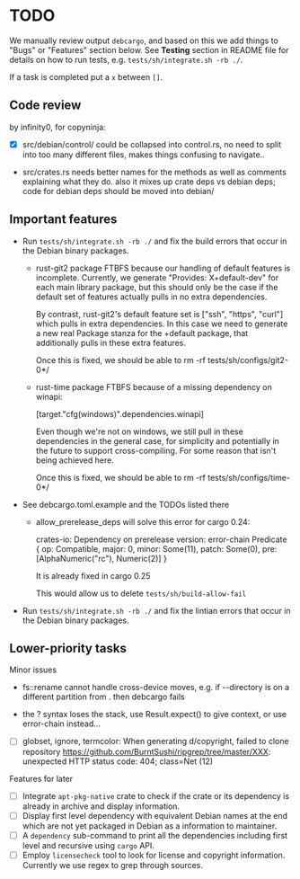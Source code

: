 # TODO #

We manually review output `debcargo`, and based on this we add things to "Bugs"
or "Features" section below. See **Testing** section in README file for details
on how to run tests, e.g. `tests/sh/integrate.sh -rb ./`.

If a task is completed put a `x` between `[]`.


## Code review ##

by infinity0, for copyninja:

- [x] src/debian/control/ could be collapsed into control.rs, no need to split into
      too many different files, makes things confusing to navigate..

- src/crates.rs needs better names for the methods as well as comments
  explaining what they do. also it mixes up crate deps vs debian deps; code for
  debian deps should be moved into debian/


## Important features

- Run `tests/sh/integrate.sh -rb ./` and fix the build errors that occur in
  the Debian binary packages.

  - rust-git2 package FTBFS because our handling of default features is
    incomplete. Currently, we generate "Provides: X+default-dev" for each main
    library package, but this should only be the case if the default set of
    features actually pulls in no extra dependencies.

    By contrast, rust-git2's default feature set is ["ssh", "https", "curl"]
    which pulls in extra dependencies. In this case we need to generate a
    new real Package stanza for the +default package, that additionally pulls
    in these extra features.

    Once this is fixed, we should be able to rm -rf tests/sh/configs/git2-0*/

  - rust-time package FTBFS because of a missing dependency on winapi:

    [target."cfg(windows)".dependencies.winapi]

    Even though we're not on windows, we still pull in these dependencies in
    the general case, for simplicity and potentially in the future to support
    cross-compiling. For some reason that isn't being achieved here.

    Once this is fixed, we should be able to rm -rf tests/sh/configs/time-0*/

- See debcargo.toml.example and the TODOs listed there

  - allow_prerelease_deps will solve this error for cargo 0.24:

    crates-io: Dependency on prerelease version: error-chain Predicate { op:
    Compatible, major: 0, minor: Some(11), patch: Some(0), pre:
    [AlphaNumeric("rc"), Numeric(2)] }

    It is already fixed in cargo 0.25

    This would allow us to delete `tests/sh/build-allow-fail`

- Run `tests/sh/integrate.sh -rb ./` and fix the lintian errors that occur in
  the Debian binary packages.


## Lower-priority tasks

Minor issues

- fs::rename cannot handle cross-device moves, e.g. if --directory is on a
  different partition from . then debcargo fails

- the ? syntax loses the stack, use Result.expect() to give context, or use
  error-chain instead...

- [ ] globset, ignore, termcolor:
      When generating d/copyright, failed to clone repository
      https://github.com/BurntSushi/ripgrep/tree/master/XXX: unexpected HTTP status code: 404; class=Net (12)

Features for later

- [ ] Integrate `apt-pkg-native` crate to check if the crate or its dependency
      is already in archive and display information.
- [ ] Display first level dependency with equivalent Debian names at the end
      which are not yet packaged in Debian as a information to maintainer.
- [ ] A `dependency` sub-command to print all the dependencies including first
      level and recursive using `cargo` API.
- [ ] Employ `licensecheck` tool to look for license and copyright information.
      Currently we use regex to grep through sources.
